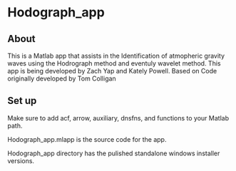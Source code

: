 
# Hodograph_app

## About
This is a Matlab app that assists in the Identification of atmopheric gravity waves using the Hodrograph method and eventuly wavelet method.
This app is being developed by Zach Yap and Kately Powell. Based on Code originally developed by Tom Colligan

## Set up
Make sure to add acf, arrow, auxiliary, dnsfns, and functions to your Matlab path.

Hodograph_app.mlapp is the source code for the app.

Hodograph_app directory has the pulished standalone windows installer versions.
